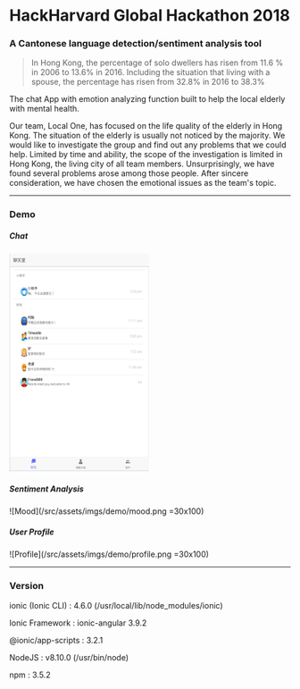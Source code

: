 # HackHarvard Global Hackathon 2018

### A Cantonese language detection/sentiment analysis tool

> In Hong Kong, the percentage of solo dwellers has risen from 11.6 % in 2006 to 13.6% in 2016. Including the situation that living with a spouse, the percentage has risen from 32.8% in 2016 to 38.3%

The chat App with emotion analyzing function built to help the local elderly with mental health.

Our team, Local One, has focused on the life quality of the elderly in Hong Kong. The situation of the elderly is usually not noticed by the majority. We would like to investigate the group and find out any problems that we could help. Limited by time and ability, the scope of the investigation is limited in Hong Kong, the living city of all team members. Unsurprisingly,  we have found several problems arose among those people. After sincere consideration, we have chosen the emotional issues as the team's topic. 

----------------------------------------------------------
### Demo

##### Chat

<img src="/src/assets/imgs/demo/chat.png" alt="chat" width="250" height="390"/>

##### Sentiment Analysis

![Mood](/src/assets/imgs/demo/mood.png =30x100)

##### User Profile

![Profile](/src/assets/imgs/demo/profile.png =30x100)

----------------------------------------------------------

### Version
ionic (Ionic CLI)  : 4.6.0 (/usr/local/lib/node_modules/ionic)

Ionic Framework    : ionic-angular 3.9.2

@ionic/app-scripts : 3.2.1

NodeJS : v8.10.0 (/usr/bin/node)

npm    : 3.5.2